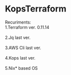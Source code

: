 # KopsTerraform
Recuriments:
<br>1.Terraform ver. 0.11.14</br>
<br>2.Jq last ver.</br>
<br>3.AWS Cli last ver.</br>
<br>4.Kops last ver.</br>
<br>5.Nix* based OS</br>

